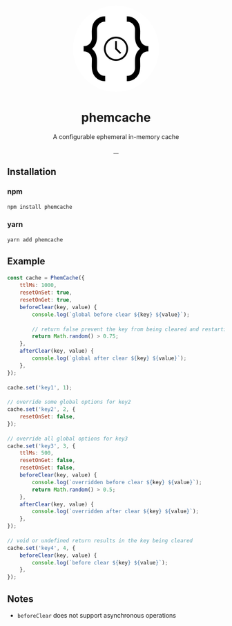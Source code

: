 <p align="center">
	<img src="./logo.svg" style="border-radius:50%;" />
</p>
<h1 align="center">phemcache</h1>
<p align="center">A configurable ephemeral in-memory cache</p>
<p align="center">
  <a aria-label="NPM version" href="https://www.npmjs.com/package/phemcache">
    <img alt="" src="https://badgen.net/npm/v/phemcache">
  </a>
  <a aria-label="Package size" href="https://bundlephobia.com/result?p=phemcache">
    <img alt="" src="https://badgen.net/bundlephobia/minzip/phemcache">
  </a>
  <a aria-label="License" href="https://github.com/dillonstreator/phemcache/blob/main/LICENSE">
    <img alt="" src="https://badgen.net/npm/license/phemcache">
  </a>
  <a aria-label="Typescript" href="https://github.com/dillonstreator/phemcache/blob/main/src/cache.ts">
    <img alt="" src="https://badgen.net/npm/types/phemcache">
  </a>
</p>


## Installation

### npm
```bash
npm install phemcache
```

### yarn
```bash
yarn add phemcache
```

## Example

```javascript
const cache = PhemCache({
	ttlMs: 1000,
	resetOnSet: true,
	resetOnGet: true,
	beforeClear(key, value) {
		console.log(`global before clear ${key} ${value}`);

		// return false prevent the key from being cleared and restarting the ttl timer
		return Math.random() > 0.75;
	},
	afterClear(key, value) {
		console.log(`global after clear ${key} ${value}`);
	},
});

cache.set('key1', 1);

// override some global options for key2
cache.set('key2', 2, {
	resetOnSet: false,
});

// override all global options for key3
cache.set('key3', 3, {
	ttlMs: 500,
	resetOnGet: false,
	resetOnSet: false,
	beforeClear(key, value) {
		console.log(`overridden before clear ${key} ${value}`);
		return Math.random() > 0.5;
	},
	afterClear(key, value) {
		console.log(`overridden after clear ${key} ${value}`);
	},
});

// void or undefined return results in the key being cleared
cache.set('key4', 4, {
	beforeClear(key, value) {
		console.log(`before clear ${key} ${value}`);
	},
});

```

## Notes

- `beforeClear` does not support asynchronous operations